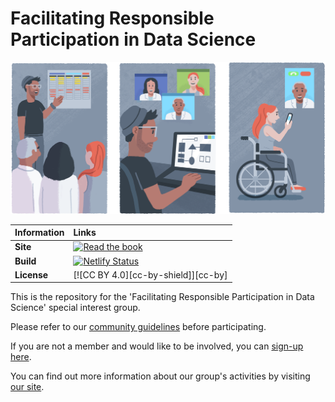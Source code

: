 # Facilitating Responsible Participation in Data Science

![](/docs/img/participatory-design.png)

| Information | Links |
| :--- | :--- |
| **Site** | [![Read the book](https://img.shields.io/badge/read-the%20book-blue.svg)](https://facilitating-responsible-participation.netlify.app)|
| **Build** | [![Netlify Status](https://api.netlify.com/api/v1/badges/af93757b-416f-4014-bcd1-4513b306b8fc/deploy-status)](https://app.netlify.com/sites/facilitating-responsible-participation/deploys)|
| **License** | [![CC BY 4.0][cc-by-shield]][cc-by] |

This is the repository for the 'Facilitating Responsible Participation in Data Science' special interest group.

Please refer to our [community guidelines](/docs/CONTRIBUTING.md) before participating.

If you are not a member and would like to be involved, you can [sign-up here](https://forms.office.com/Pages/ResponsePage.aspx?id=p_SVQ1XklU-Knx-672OE-fR6PcyyBV1JuragBENwKPJUM0gwRTBPTjYxT0VMS0xZTk1XWE83QUQ5TyQlQCN0PWcu).

You can find out more information about our group's activities by visiting [our site]().
